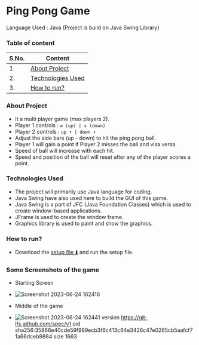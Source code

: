 # Ping Pong Game

Language Used : Java (Project is build on Java Swing Library)

### Table of content

| S.No. | Content                                 |
| ----- | --------------------------------------- |
| 1.    | [About Project](#about-project)         |
| 2.    | [Technologies Used](#technologies-used) |
| 3.    | [How to run?](#how-to-run)              |

### About Project

- It a multi player game (max players 2).
- Player 1 controls : `w (up) | s (down)`
- Player 2 controls : `up ⬆️ | down ⬇️`
- Adjust the side bars (up - down) to hit the ping pong ball.
- Player 1 will gain a point if Player 2 misses the ball and visa versa.
- Speed of ball will increase with each hit.
- Speed and position of the ball will reset after any of the player scores a point.

### Technologies Used

- The project will primarily use Java language for coding.
- Java Swing have also used here to build the GUI of this game.
- Java Swing is a part of JFC (Java Foundation Classes) which is used to create window-based applications.
- JFrame is used to create the window frame.
- Graphics library is used to paint and show the graphics.

### How to run?

- Download the [ setup file ⬇️](https://github.com/meetgovindbajaj/Ping-Pong-Game/releases/download/1.0.0/Ping-Pong-Setup.exe) and run the setup file.

### Some Screenshots of the game

- Starting Screen
- ![Screenshot 2023-06-24 162416](https://github.com/meetgovindbajaj/Ping-Pong-Game/assets/117599205/2ee9202a-ed2f-432b-9da2-1107ed8cbb3d)

- Middle of the game
- ![Screenshot 2023-06-24 162441](https://github.com/meetgovindbajaj/Ping-Pong-Game/assets/117599205/0a4e47fd-88ef-46c4-9036-35de37373e04)
version https://git-lfs.github.com/spec/v1
oid sha256:35866e40cde59f989ecb3f6c413c64e3426c47e0265cb5aafcf71a66dceb9884
size 1663
